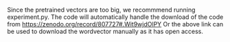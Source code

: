 Since the pretrained vectors are too big, we recommmend running experiment.py. The code will automatically handle the download of the code from https://zenodo.org/record/807727#.Wit9wjdOlPY
Or the above link can be used to download the wordvector manually as it has open access.
